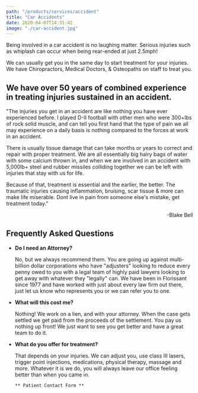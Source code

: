 ```yaml
---
path: "/products/services/accident"
title: "Car Accidents"
date: 2020-04-07T14:31:42
image: "./car-accident.jpg"
---
```


Being involved in a car accident is no laughing matter.
Serious injuries such as whiplash can occur when being rear-ended at just 2.5mph!

We can usually get you in the same day to start treatment for your injuries. We have Chiropractors, Medical Doctors, & Osteopaths on staff to treat you.

## We have over 50 years of combined experience in treating injuries sustained in an accident.

"The injuries you get in an accident are like nothing you have ever experienced before. I played D-II football with other men who were 300+lbs of rock solid muscle, and can tell you first hand that the type of pain we all may experience on a daily basis is nothing compared to the forces at work in an accident.

There is usually tissue damage that can take months or years to correct and repair with proper treatment.
We are all essentially big hairy bags of water with some calcium thrown in, and when we are involved in an accident with 5,000lb+ steel and rubber missiles colliding together we can be left with injuries that stay with us for life.

Because of that, treatment is essential and the earlier, the better. The traumatic injuries causing inflammation, bruising, scar tissue & more can make life miserable.
Dont live in pain from someone else's mistake, get treatment today."

<div style="text-align: right">
-Blake Bell
</div>

## Frequently Asked Questions

- **Do I need an Attorney?**

  No, but we always recommend them. You are going up against multi-billion dollar corporations who have "adjusters" looking to reduce every penny owed to you with a legal team of highly paid lawyers looking to get away with whatever they "legally" can. We have been in Florissant since 1977 and have worked with just about every law firm out there, just let us know who represents you or we can refer you to one.

- **What will this cost me?**

  Nothing! We work on a lien, and with your attorney. When the case gets settled we get paid from the proceeds of the settlement. You pay us nothing up front!
  We just want to see you get better and have a great team to do it.

- **What do you offer for treatment?**

  That depends on your injuries. We can adjust you, use class III lasers, trigger point injections, medications, physical therapy, massage and more. Whatever it is we do, you will always leave our office feeling better than when you came in.

      ** Patient Contact Form **

